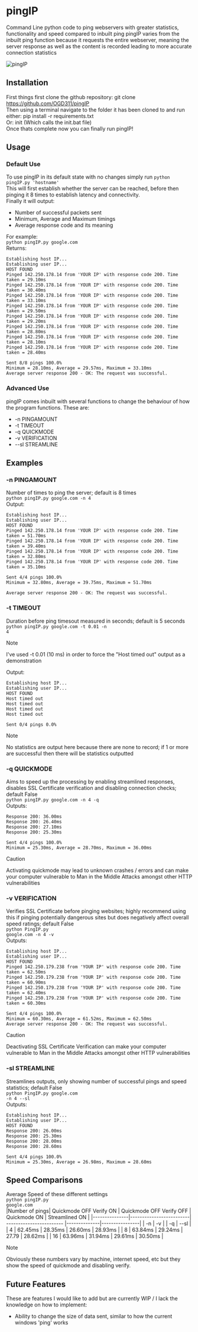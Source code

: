 # pingIP
Command Line python code to ping webservers with greater statistics, functionality and speed compared to inbuilt ping
pingIP varies from the inbuilt ping function because it requests the entire webserver, meaning the server response as well as the content is recorded leading to more accurate connection statistics

![pingIP](https://github.com/OGD311/pingIP/assets/114223604/0fcf6843-eda5-4b2d-91ca-928abbf2920e)


## Installation
First things first clone the github repository:
git clone https://github.com/OGD311/pingIP <br>
Then using a terminal navigate to the folder it has been cloned to and run either:
pip install -r requirements.txt <br>
Or:
init (Which calls the init.bat file) <br>
Once thats complete now you can finally run pingIP!

## Usage
### Default Use
To use pingIP in its default state with no changes simply run
<code>python pingIP.py 'hostname'</code><br>
This will first establish whether the server can be reached, before then pinging it 8 times to establish latency and connectivity. <br>
Finally it will output:
* Number of successful packets sent
* Minimum, Average and Maximum timings
* Average response code and its meaning

For example: <br>
<code>python pingIP.py google.com</code> <br>
Returns: <br>
```
Establishing host IP...
Establishing user IP...
HOST FOUND
Pinged 142.250.178.14 from 'YOUR IP' with response code 200. Time taken = 29.10ms
Pinged 142.250.178.14 from 'YOUR IP' with response code 200. Time taken = 30.40ms
Pinged 142.250.178.14 from 'YOUR IP' with response code 200. Time taken = 33.10ms
Pinged 142.250.178.14 from 'YOUR IP' with response code 200. Time taken = 29.50ms
Pinged 142.250.178.14 from 'YOUR IP' with response code 200. Time taken = 29.20ms
Pinged 142.250.178.14 from 'YOUR IP' with response code 200. Time taken = 28.80ms
Pinged 142.250.178.14 from 'YOUR IP' with response code 200. Time taken = 28.10ms
Pinged 142.250.178.14 from 'YOUR IP' with response code 200. Time taken = 28.40ms

Sent 8/8 pings 100.0%
Minimum = 28.10ms, Average = 29.57ms, Maximum = 33.10ms
Average server response 200 - OK: The request was successful.
```

### Advanced Use
pingIP comes inbuilt with several functions to change the behaviour of how the program functions. These are: <br>

* -n  PINGAMOUNT
* -t  TIMEOUT
* -q  QUICKMODE
* -v  VERIFICATION
* --sl  STREAMLINE

## Examples
### -n PINGAMOUNT
Number of times to ping the server; default is 8 times <br>
<code>python pingIP.py google.com -n 4</code> <br>
Output: <br>
```
Establishing host IP...
Establishing user IP...
HOST FOUND
Pinged 142.250.178.14 from 'YOUR IP' with response code 200. Time taken = 51.70ms
Pinged 142.250.178.14 from 'YOUR IP' with response code 200. Time taken = 39.40ms
Pinged 142.250.178.14 from 'YOUR IP' with response code 200. Time taken = 32.80ms
Pinged 142.250.178.14 from 'YOUR IP' with response code 200. Time taken = 35.10ms

Sent 4/4 pings 100.0%
Minimum = 32.80ms, Average = 39.75ms, Maximum = 51.70ms

Average server response 200 - OK: The request was successful.
```

### -t TIMEOUT
Duration before ping timesout measured in seconds; default is 5 seconds <br>
<code>python pingIP.py google.com -t 0.01 -n 4</code><br>
> [!NOTE]
> I've used -t 0.01 (10 ms)  in order to force the "Host timed out" output as a demonstration
 
Output: <br>
```
Establishing host IP...
Establishing user IP...
HOST FOUND
Host timed out
Host timed out
Host timed out
Host timed out

Sent 0/4 pings 0.0%
```
> [!NOTE]
> No statistics are output here because there are none to record; if 1 or more are successful then there will be statistics outputted


### -q QUICKMODE
Aims to speed up the processing by enabling streamlined responses, disables SSL Certificate verification and disabling connection checks; default False <br>
<code>python pingIP.py google.com -n 4 -q</code><br>
Outputs: <br>
```
Response 200: 36.00ms
Response 200: 26.40ms
Response 200: 27.10ms
Response 200: 25.30ms

Sent 4/4 pings 100.0%
Minimum = 25.30ms, Average = 28.70ms, Maximum = 36.00ms
```
>[!CAUTION]
> Activating quickmode may lead to unknown crashes / errors and can make your computer vulnerable to Man in the Middle Attacks amongst other HTTP vulnerabilities

### -v VERIFICATION
Verifies SSL Certificate before pinging websites; highly recommend using this if pinging potentially dangerous sites but does negatively affect overall speed ratings; default False <br>
<code>python PingIP.py google.com -n 4 -v</code><br>
Outputs: <br>
```
Establishing host IP...
Establishing user IP...
HOST FOUND
Pinged 142.250.179.238 from 'YOUR IP' with response code 200. Time taken = 62.50ms
Pinged 142.250.179.238 from 'YOUR IP' with response code 200. Time taken = 60.90ms
Pinged 142.250.179.238 from 'YOUR IP' with response code 200. Time taken = 62.40ms
Pinged 142.250.179.238 from 'YOUR IP' with response code 200. Time taken = 60.30ms

Sent 4/4 pings 100.0%
Minimum = 60.30ms, Average = 61.52ms, Maximum = 62.50ms
Average server response 200 - OK: The request was successful.
```
>[!CAUTION]
> Deactivating SSL Certificate Verification can make your computer vulnerable to Man in the Middle Attacks amongst other HTTP vulnerabilities

### -sl STREAMLINE
Streamlines outputs, only showing number of successful pings and speed statistics; default False <br>
<code>python PingIP.py google.com -n 4 --sl</code><br>
Outputs: <br>
```
Establishing host IP...
Establishing user IP...
HOST FOUND
Response 200: 26.00ms
Response 200: 25.30ms
Response 200: 28.00ms
Response 200: 28.60ms

Sent 4/4 pings 100.0%
Minimum = 25.30ms, Average = 26.98ms, Maximum = 28.60ms
```

## Speed Comparisons
Average Speed of these different settings <br>
<code>python pingIP.py google.com</code> <br>
|Number of pings| Quickmode OFF Verify ON  | Quickmode OFF Verify OFF | Quickmode ON | Streamlined ON |
|---------------|-------------------------| ------------------------ |--------------|----------------|
| -n | -v | | -q | --sl |
| 4 | 62.45ms | 28.35ms | 26.60ms | 28.93ms |
| 8 | 63.84ms | 29.24ms | 27.79 | 28.62ms |
| 16 | 63.96ms | 31.94ms | 29.61ms | 30.50ms |

>[!NOTE]
>Obviously these numbers vary by machine, internet speed, etc but they show the speed of quickmode and disabling verify.


## Future Features
These are features I would like to add but are currently WIP / I lack the knowledge on how to implement: <br>
* Ability to change the size of data sent, similar to how the current windows 'ping' works



